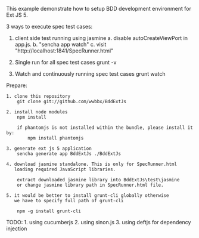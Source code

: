 This example demonstrate how to setup BDD development environment for Ext JS 5.


3 ways to execute spec test cases: 

1. client side test running using jasmine
    a. disable autoCreateViewPort in app.js.
    b. "sencha app watch"
    c. visit "http://localhost:1841/SpecRunner.html"
    
2. Single run for all spec test cases
    grunt -v
    
3. Watch and continuously running spec test cases
    grunt watch
    
Prepare:
    
    1. clone this repository
        git clone git://github.com/wwbbx/BddExtJs
        
    2. install node modules
        npm install
        
        if phantomjs is not installed within the bundle, please install it by:
            npm install phantomjs
        
    3. generate ext js 5 application
        sencha generate app BddExtJs ./BddExtJs
        
    4. download jasmine standalone. This is only for SpecRunner.html
       loading required JavaScript libraries.
       
        extract downloaded jasmine library into BddExtJs\test\jasmine
        or change jasmine library path in SpecRunner.html file.
        
    5. it would be better to install grunt-cli globally otherwise
       we have to specify full path of grunt-cli
       
        npm -g install grunt-cli
        
TODO:
    1. using cucumberjs
    2. using sinon.js
    3. using deftjs for dependency injection